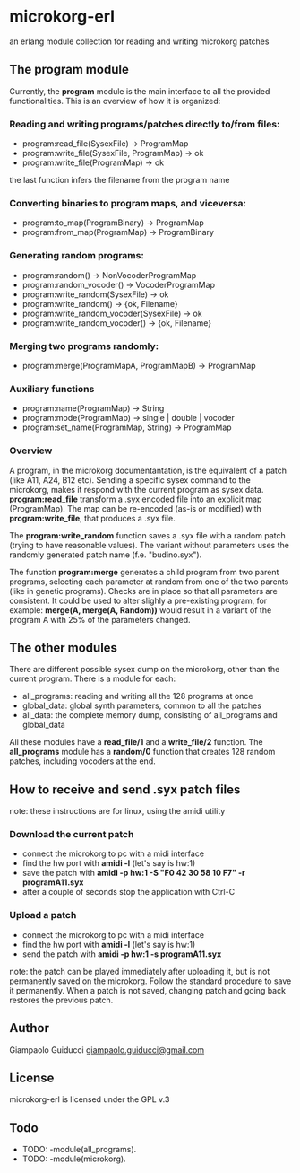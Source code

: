 # microkorg-erl

an erlang module collection for reading and writing microkorg patches

## The **program** module

Currently, the **program** module is the main interface to all the provided functionalities. This is an overview of how it is organized:

### Reading and writing programs/patches directly to/from files:

- program:read_file(SysexFile) -> ProgramMap
- program:write_file(SysexFile, ProgramMap) -> ok
- program:write_file(ProgramMap) -> ok

the last function infers the filename from the program name

### Converting binaries to program maps, and viceversa:

- program:to_map(ProgramBinary) -> ProgramMap
- program:from_map(ProgramMap) -> ProgramBinary

### Generating random programs:

- program:random() -> NonVocoderProgramMap
- program:random_vocoder() -> VocoderProgramMap
- program:write_random(SysexFile) -> ok
- program:write_random() -> {ok, Filename}
- program:write_random_vocoder(SysexFile) -> ok
- program:write_random_vocoder() -> {ok, Filename}

### Merging two programs randomly:

- program:merge(ProgramMapA, ProgramMapB) -> ProgramMap

### Auxiliary functions

- program:name(ProgramMap) -> String
- program:mode(ProgramMap) -> single | double | vocoder
- program:set_name(ProgramMap, String) -> ProgramMap


### Overview

A program, in the microkorg documentantation, is the equivalent of a patch (like A11, A24, B12 etc). Sending a specific sysex command to the microkorg, makes it respond with the current program as sysex data. **program:read_file** transform a .syx encoded file into an explicit map (ProgramMap). The map can be re-encoded (as-is or modified) with **program:write_file**, that produces a .syx file.

The **program:write_random** function saves a .syx file with a random patch (trying to have reasonable values). The variant without parameters uses the randomly generated patch name (f.e. "budino.syx").

The function **program:merge** generates a child program from two parent programs, selecting each parameter at random from one of the two parents (like in genetic programs). Checks are in place so that all parameters are consistent. It could be used to alter slighly a pre-existing program, for example: **merge(A, merge(A, Random))** would result in a variant of the program A with 25% of the parameters changed.

## The other modules

There are different possible sysex dump on the microkorg, other than the current program. There is a module for each:

- all_programs: reading and writing all the 128 programs at once
- global_data: global synth parameters, common to all the patches
- all_data: the complete memory dump, consisting of all_programs and global_data

All these modules have a **read_file/1** and a **write_file/2** function.
The **all_programs** module has a **random/0** function that creates 128 random patches, including vocoders at the end.

## How to receive and send .syx patch files

note: these instructions are for linux, using the amidi utility

### Download the current patch

- connect the microkorg to pc with a midi interface
- find the hw port with **amidi -l** (let's say is hw:1)
- save the patch with **amidi -p hw:1 -S "F0 42 30 58 10 F7" -r programA11.syx**
- after a couple of seconds stop the application with Ctrl-C

### Upload a patch

- connect the microkorg to pc with a midi interface
- find the hw port with **amidi -l** (let's say is hw:1)
- send the patch with **amidi -p hw:1 -s programA11.syx**

note: the patch can be played immediately after uploading it, but is not permanently saved on the microkorg. Follow the standard procedure to save it permanently. When a patch is not saved, changing patch and going back restores the previous patch.

## Author

Giampaolo Guiducci <giampaolo.guiducci@gmail.com>

## License

microkorg-erl is licensed under the GPL v.3

## Todo

- TODO: -module(all_programs).
- TODO: -module(microkorg).
